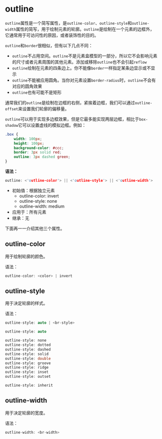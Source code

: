 outline
========

`outline`属性是一个简写属性，是`outline-color`、`outline-style`和`outline-width`属性的简写，用于绘制元素的轮廓。`outline`是绘制在一个元素的边框外，它通常用于可访问性的原因，或者装饰性的目的。

`outline`和`border`很相似，但有以下几点不同：

 - `outline`不占用空间。`outline`不是元素盒模型的一部分，所以它不会影响元素的尺寸或者元素周围的其他元素。添加或移除`outline`也不会引起`reflow`
 - `outline`绘制在元素的四条边上。你不能像`border`一样指定某条边显示或不显示
 - `outline`不能被应用圆角。当你对元素设置`border-radius`时，`outline`不会有对应的圆角效果
 - `outline`也有可能不是矩形

通常我们的`outline`是绘制在边框的右侧，紧挨着边框，我们可以通过`outline-offset`来设置我们轮廓的偏移量。

`outline`可以用于实现多边框效果，但是它最多能实现两层边框，相比于`box-shadow`它可以设置虚线的模拟边框。例如：

```css
.box {
    width: 100px;
    height: 100px;
    background-color: #ccc;
    border: 3px solid red;
    outline: 3px dashed green;
}
```

**语法：**

```c
outline: <'outline-color'> || <'outline-style'> || <'outline-width'>
```

 - 初始值：根据独立元素
   - outline-color: invert
   - outline-style: none
   - outline-width: medium
 - 应用于：所有元素
 - 继承：无

下面再一一介绍其他三个属性。

## outline-color

用于绘制轮廓的颜色。

语法：

```c
outline-color: <color> | invert
```

## outline-style

用于决定轮廓的样式。

语法：

```c
outline-style: auto | <br-style>
```

```c
outline-style: auto

outline-style: none
outline-style: dotted
outline-style: dashed
outline-style: solid
outline-style: double
outline-style: groove
outline-style: ridge
outline-style: inset
outline-style: outset

outline-style: inherit
```

## outline-width

用于决定轮廓的宽度。

语法：

```c
outline-width: <br-width>
```